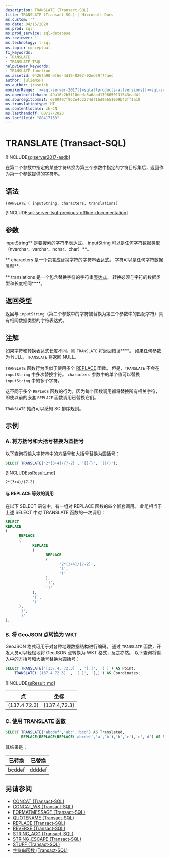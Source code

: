 ```yaml
---
description: TRANSLATE (Transact-SQL)
title: TRANSLATE (Transact-SQL) | Microsoft Docs
ms.custom: ''
ms.date: 04/16/2020
ms.prod: sql
ms.prod_service: sql-database
ms.reviewer: ''
ms.technology: t-sql
ms.topic: conceptual
f1_keywords:
- TRANSLATE
- TRANSLATE_TSQL
helpviewer_keywords:
- TRANSLATE function
ms.assetid: 0426fa90-ef6d-4d19-8207-02ee59f74aec
author: julieMSFT
ms.author: jrasnick
monikerRange: '>=sql-server-2017||=sqlallproducts-allversions||>=sql-server-linux-2017||=azuresqldb-mi-current'
ms.openlocfilehash: 49a16c2b5f18eeda3a6abd1396650131543ead4f
ms.sourcegitcommit: e700497f962e4c2274df16d9e651059b42ff1a10
ms.translationtype: HT
ms.contentlocale: zh-CN
ms.lasthandoff: 08/17/2020
ms.locfileid: "88417133"
---
```

# <a name="translate-transact-sql"></a>TRANSLATE (Transact-SQL)

[!INCLUDE[sqlserver2017-asdb](../../includes/applies-to-version/sqlserver2017-asdb.md)]

在第二个参数中指定的某些字符转换为第三个参数中指定的字符目标集后，返回作为第一个参数提供的字符串。

## <a name="syntax"></a>语法

```syntaxsql
TRANSLATE ( inputString, characters, translations)
```

[!INCLUDE[sql-server-tsql-previous-offline-documentation](../../includes/sql-server-tsql-previous-offline-documentation.md)]

## <a name="arguments"></a>参数

 inputString** 是要搜索的字符串[表达式](../../t-sql/language-elements/expressions-transact-sql.md)。 inputString 可以是任何字符数据类型（nvarchar、varchar、nchar、char）**。

 ** characters 是一个包含应替换字符的字符串[表达式](../../t-sql/language-elements/expressions-transact-sql.md)。 字符可以是任何字符数据类型**。

** translations 是一个包含替换字符的字符串[表达式](../../t-sql/language-elements/expressions-transact-sql.md)。 转换必须与字符的数据类型和长度相同****。

## <a name="return-types"></a>返回类型

返回与 `inputString`（第二个参数中的字符被替换为第三个参数中的匹配字符）具有相同数据类型的字符表达式。

## <a name="remarks"></a>注解

如果字符和转换表达式长度不同，则 `TRANSLATE` 将返回错误****。 如果任何参数为 NULL，`TRANSLATE` 将返回 NULL。  

`TRANSLATE` 函数行为类似于使用多个 [REPLACE](../../t-sql/functions/replace-transact-sql.md) 函数。 但是，`TRANSLATE` 不会在 `inputString` 中多次替换字符。 `characters` 参数中的单个值可以替换 `inputString` 中的多个字符。 

这不同于多个 `REPLACE` 函数的行为，因为每个函数调用都将替换所有相关字符，即使以前的嵌套 `REPLACE` 函数调用已替换它们。 

`TRANSLATE` 始终可以感知 SC 排序规则。

## <a name="examples"></a>示例

### <a name="a-replace-square-and-curly-braces-with-regular-braces"></a>A. 将方括号和大括号替换为圆括号

以下查询将输入字符串中的方括号和大括号替换为圆括号：

```sql
SELECT TRANSLATE('2*[3+4]/{7-2}', '[]{}', '()()');
```

[!INCLUDE[ssResult_md](../../includes/ssresult-md.md)]

```text
2*(3+4)/(7-2)
```

#### <a name="equivalent-calls-to-replace"></a>与 REPLACE 等效的调用

在以下 SELECT 语句中，有一组对 REPLACE 函数的四个嵌套调用。 此组相当于上述 SELECT 中对 TRANSLATE 函数的一次调用：

```sql
SELECT
REPLACE
(
      REPLACE
      (
            REPLACE
            (
                  REPLACE
                  (
                        '2*[3+4]/{7-2}',
                        '[',
                        '('
                  ),
                  ']',
                  ')'
            ),
            '{',
            '('
      ),
      '}',
      ')'
);
```

### <a name="b-convert-geojson-points-into-wkt"></a>B. 将 GeoJSON 点转换为 WKT

GeoJSON 格式可用于对各种地理数据结构进行编码。 通过 `TRANSLATE` 函数，开发人员可以轻松地将 GeoJSON 点转换为 WKT 格式，反之亦然。 以下查询将输入中的方括号和大括号替换为圆括号：

```sql
SELECT TRANSLATE('[137.4, 72.3]' , '[,]', '( )') AS Point,
    TRANSLATE('(137.4 72.3)' , '( )', '[,]') AS Coordinates;
```

[!INCLUDE[ssResult_md](../../includes/ssresult-md.md)]

|点  |坐标 |  
|---------|--------- |
|(137.4  72.3) |[137.4,72.3] |

### <a name="c-use-the-translate-function"></a>C. 使用 TRANSLATE 函数

```sql
SELECT TRANSLATE('abcdef','abc','bcd') AS Translated,
       REPLACE(REPLACE(REPLACE('abcdef','a','b'),'b','c'),'c','d') AS Replaced;
```

其结果是：

| 已转换 | 已替换 |  
| ---------|--------- |
| bcddef | ddddef |


## <a name="see-also"></a>另请参阅

- [CONCAT (Transact-SQL)](../../t-sql/functions/concat-transact-sql.md)  
- [CONCAT_WS (Transact-SQL)](../../t-sql/functions/concat-ws-transact-sql.md)  
- [FORMATMESSAGE (Transact-SQL)](../../t-sql/functions/formatmessage-transact-sql.md)  
- [QUOTENAME (Transact-SQL)](../../t-sql/functions/quotename-transact-sql.md)  
- [REPLACE (Transact-SQL)](../../t-sql/functions/replace-transact-sql.md)  
- [REVERSE (Transact-SQL)](../../t-sql/functions/reverse-transact-sql.md)  
- [STRING_AGG (Transact-SQL)](../../t-sql/functions/string-agg-transact-sql.md)  
- [STRING_ESCAPE (Transact-SQL)](../../t-sql/functions/string-escape-transact-sql.md)  
- [STUFF (Transact-SQL)](../../t-sql/functions/stuff-transact-sql.md)  
- [字符串函数 (Transact-SQL)](../../t-sql/functions/string-functions-transact-sql.md)
